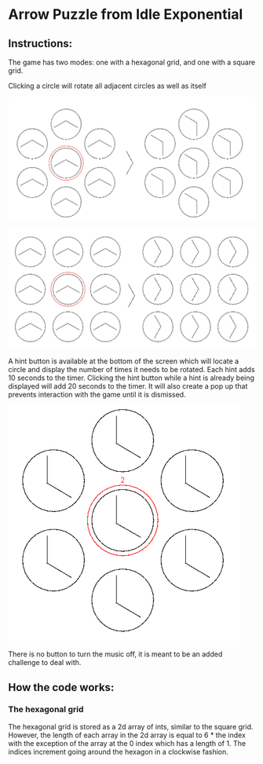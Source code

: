 # Arrow Puzzle from Idle Exponential

## Instructions:

The game has two modes: one with a hexagonal grid, and one with a square grid.

Clicking a circle will rotate all adjacent circles as well as itself

![All 6 adjacent circles that share an edge on the hexagonal grid are rotated along with the circle clicked](HexAdjacent.PNG)

![All 8 adjacent circles on the square grid are rotated along with the circle clicked](SquareAdjacent.PNG)

A hint button is available at the bottom of the screen which will locate a circle and display the number of times it needs to be rotated.
Each hint adds 10 seconds to the timer.
Clicking the hint button while a hint is already being displayed will add 20 seconds to the timer. It will also create a pop up that prevents interaction with the game until it is dismissed.

![7 circles in a hex grid are in the 8:00 position with a hint above the central circle displaying the number 2](Hint.PNG)

There is no button to turn the music off, it is meant to be an added challenge to deal with.

## How the code works:

### The hexagonal grid
The hexagonal grid is stored as a 2d array of ints, similar to the square grid.
However, the length of each array in the 2d array is equal to 6 * the index with the exception of the array at the 0 index which has a length of 1.
The indices increment going around the hexagon in a clockwise fashion.
